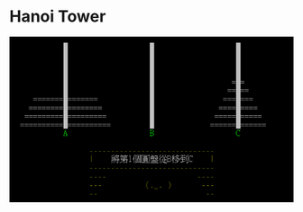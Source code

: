 # Hanoi Tower

![image](https://github.com/mmiikeke/Practice/blob/master/Hanoi%20Tower/image/img.PNG)
